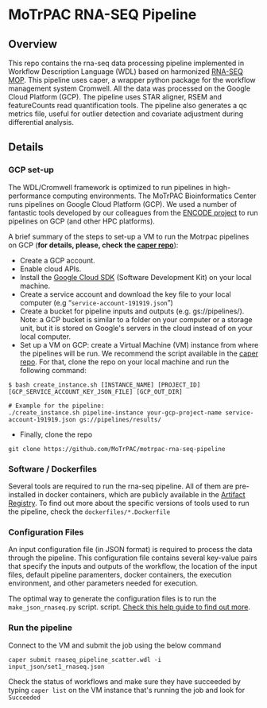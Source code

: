 MoTrPAC RNA-SEQ Pipeline
=================================================
Overview
-------------------------------------------------

This repo contains the rna-seq data processing pipeline implemented in Workflow Description Language (WDL) based on harmonized [RNA-SEQ MOP](https://docs.google.com/document/d/e/2PACX-1vRFurZraZfxfMd5BWfIQEnETlalDNjQPyMjS7TCTgc3MMlMtB_-tmJfEK7lmRV7GD30I7R9-ISX3kuM/pub). This pipeline uses caper, a wrapper python package for the workflow management system Cromwell. All the data was processed on the Google Cloud Platform (GCP). The pipeline uses STAR aligner, RSEM and featureCounts read quantification tools. The pipeline also generates a qc metrics file, useful for outlier detection and covariate adjustment during differential analysis.

## Details

### GCP set-up

The WDL/Cromwell framework is optimized to run pipelines in high-performance computing environments. The MoTrPAC Bioinformatics Center runs pipelines on Google Cloud Platform (GCP). We used a number of fantastic tools developed by our colleagues from the [ENCODE project](https://github.com/ENCODE-DCC) to run pipelines on GCP (and other HPC platforms).

A brief summary of the steps to set-up a VM to run the Motrpac pipelines on GCP (**for details, please, check the [caper repo](https://github.com/ENCODE-DCC/caper/blob/master/scripts/gcp_caper_server/README.md)**):

- Create a GCP account.
- Enable cloud APIs. 
- Install the [Google Cloud SDK](https://cloud.google.com/sdk/docs/install) (Software Development Kit) on your local machine.    
- Create a service account and download the key file to your local computer (e.g  “`service-account-191919.json`”)
- Create a bucket for pipeline inputs and outputs (e.g. gs://pipelines/). Note: a GCP bucket is similar to a folder on your computer or a storage unit, but it is stored on Google's servers in the cloud instead of on your local computer.
- Set up a VM on GCP: create a Virtual Machine (VM) instance from where the pipelines will be run. We recommend the script available in the [caper repo](https://github.com/ENCODE-DCC/caper). For that, clone the repo on your local machine and run the following command:

 ```
 $ bash create_instance.sh [INSTANCE_NAME] [PROJECT_ID] [GCP_SERVICE_ACCOUNT_KEY_JSON_FILE] [GCP_OUT_DIR]

 # Example for the pipeline:
./create_instance.sh pipeline-instance your-gcp-project-name service-account-191919.json gs://pipelines/results/
```

- Finally, clone the repo

 `git clone https://github.com/MoTrPAC/motrpac-rna-seq-pipeline`

### Software / Dockerfiles

Several tools are required to run the rna-seq pipeline. All of them are pre-installed in docker containers, which are publicly available in the [Artifact Registry](https://cloud.google.com/artifact-registry). To find out more about the specific versions of tools used to run the pipeline, check the `dockerfiles/*.Dockerfile`

### Configuration Files

An input configuration file (in JSON format) is required to process the data through the pipeline. This configuration file contains several key-value pairs that specify the inputs and outputs of the workflow, the location of the input files, default pipeline paramenters, docker containers, the execution environment, and other parameters needed for execution.

The optimal way to generate the configuration files is to run the `make_json_rnaseq.py` script. script. [Check this help guide to find out more](scripts/scripts_readme.md).
  
### Run the pipeline

Connect to the VM and submit the job using the below command


`caper submit rnaseq_pipeline_scatter.wdl -i input_json/set1_rnaseq.json`
    
Check the status of workflows and make sure they have succeeded by
typing `caper list` on the VM instance that's running the job and look for `Succeeded`



